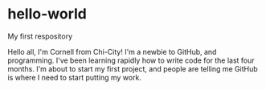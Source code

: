 # hello-world
My first respository

Hello all, I'm Cornell from Chi-City! I'm a newbie to GitHub, and programming. I've been learning rapidly how to write code for the last four months. I'm about to start my first project, and people are telling me GitHub is where I need to start putting my work. 
